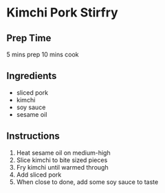 # Kimchi Pork Stirfry

## Prep Time 
5 mins prep
10 mins cook

## Ingredients
+ sliced pork
+ kimchi
+ soy sauce
+ sesame oil

## Instructions
1. Heat sesame oil on medium-high
2. Slice kimchi to bite sized pieces
3. Fry kimchi until warmed through
4. Add sliced pork 
5. When close to done, add some soy sauce to taste

